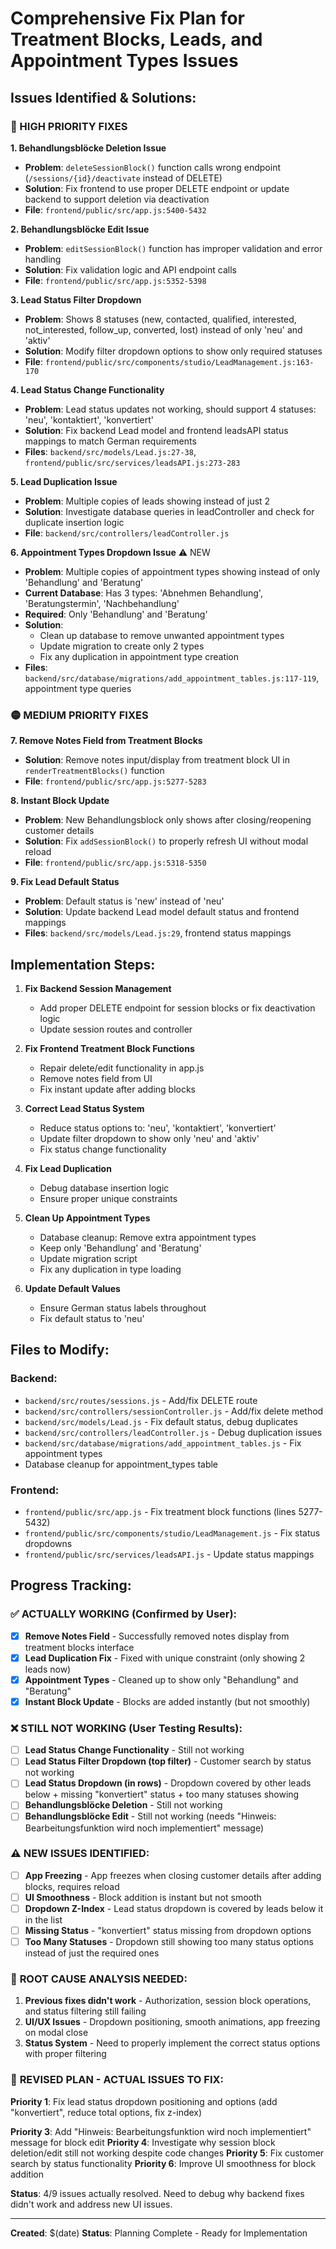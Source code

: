 # Comprehensive Fix Plan for Treatment Blocks, Leads, and Appointment Types Issues

## Issues Identified & Solutions:

### 🔴 HIGH PRIORITY FIXES

**1. Behandlungsblöcke Deletion Issue**
- **Problem**: `deleteSessionBlock()` function calls wrong endpoint (`/sessions/{id}/deactivate` instead of DELETE)
- **Solution**: Fix frontend to use proper DELETE endpoint or update backend to support deletion via deactivation
- **File**: `frontend/public/src/app.js:5400-5432`

**2. Behandlungsblöcke Edit Issue** 
- **Problem**: `editSessionBlock()` function has improper validation and error handling
- **Solution**: Fix validation logic and API endpoint calls
- **File**: `frontend/public/src/app.js:5352-5398`

**3. Lead Status Filter Dropdown**
- **Problem**: Shows 8 statuses (new, contacted, qualified, interested, not_interested, follow_up, converted, lost) instead of only 'neu' and 'aktiv'
- **Solution**: Modify filter dropdown options to show only required statuses
- **File**: `frontend/public/src/components/studio/LeadManagement.js:163-170`

**4. Lead Status Change Functionality**
- **Problem**: Lead status updates not working, should support 4 statuses: 'neu', 'kontaktiert', 'konvertiert'
- **Solution**: Fix backend Lead model and frontend leadsAPI status mappings to match German requirements
- **Files**: `backend/src/models/Lead.js:27-38`, `frontend/public/src/services/leadsAPI.js:273-283`

**5. Lead Duplication Issue**
- **Problem**: Multiple copies of leads showing instead of just 2
- **Solution**: Investigate database queries in leadController and check for duplicate insertion logic
- **File**: `backend/src/controllers/leadController.js`

**6. Appointment Types Dropdown Issue** ⚠️ NEW
- **Problem**: Multiple copies of appointment types showing instead of only 'Behandlung' and 'Beratung'
- **Current Database**: Has 3 types: 'Abnehmen Behandlung', 'Beratungstermin', 'Nachbehandlung'
- **Required**: Only 'Behandlung' and 'Beratung'
- **Solution**: 
  - Clean up database to remove unwanted appointment types
  - Update migration to create only 2 types
  - Fix any duplication in appointment type creation
- **Files**: `backend/src/database/migrations/add_appointment_tables.js:117-119`, appointment type queries

### 🟡 MEDIUM PRIORITY FIXES

**7. Remove Notes Field from Treatment Blocks**
- **Solution**: Remove notes input/display from treatment block UI in `renderTreatmentBlocks()` function
- **File**: `frontend/public/src/app.js:5277-5283`

**8. Instant Block Update**
- **Problem**: New Behandlungsblock only shows after closing/reopening customer details
- **Solution**: Fix `addSessionBlock()` to properly refresh UI without modal reload
- **File**: `frontend/public/src/app.js:5318-5350`

**9. Fix Lead Default Status**
- **Problem**: Default status is 'new' instead of 'neu'
- **Solution**: Update backend Lead model default status and frontend mappings
- **Files**: `backend/src/models/Lead.js:29`, frontend status mappings

## Implementation Steps:

1. **Fix Backend Session Management**
   - Add proper DELETE endpoint for session blocks or fix deactivation logic
   - Update session routes and controller

2. **Fix Frontend Treatment Block Functions** 
   - Repair delete/edit functionality in app.js
   - Remove notes field from UI
   - Fix instant update after adding blocks

3. **Correct Lead Status System**
   - Reduce status options to: 'neu', 'kontaktiert', 'konvertiert' 
   - Update filter dropdown to show only 'neu' and 'aktiv'
   - Fix status change functionality

4. **Fix Lead Duplication**
   - Debug database insertion logic
   - Ensure proper unique constraints

5. **Clean Up Appointment Types**
   - Database cleanup: Remove extra appointment types
   - Keep only 'Behandlung' and 'Beratung' 
   - Update migration script
   - Fix any duplication in type loading

6. **Update Default Values**
   - Ensure German status labels throughout
   - Fix default status to 'neu'

## Files to Modify:

### Backend:
- `backend/src/routes/sessions.js` - Add/fix DELETE route
- `backend/src/controllers/sessionController.js` - Add/fix delete method  
- `backend/src/models/Lead.js` - Fix default status, debug duplicates
- `backend/src/controllers/leadController.js` - Debug duplication issues
- `backend/src/database/migrations/add_appointment_tables.js` - Fix appointment types
- Database cleanup for appointment_types table

### Frontend:
- `frontend/public/src/app.js` - Fix treatment block functions (lines 5277-5432)
- `frontend/public/src/components/studio/LeadManagement.js` - Fix status dropdowns
- `frontend/public/src/services/leadsAPI.js` - Update status mappings

## Progress Tracking:

### ✅ **ACTUALLY WORKING** (Confirmed by User):
- [x] **Remove Notes Field** - Successfully removed notes display from treatment blocks interface
- [x] **Lead Duplication Fix** - Fixed with unique constraint (only showing 2 leads now)
- [x] **Appointment Types** - Cleaned up to show only "Behandlung" and "Beratung"
- [x] **Instant Block Update** - Blocks are added instantly (but not smoothly)

### ❌ **STILL NOT WORKING** (User Testing Results):
- [ ] **Lead Status Change Functionality** - Still not working
- [ ] **Lead Status Filter Dropdown (top filter)** - Customer search by status not working
- [ ] **Lead Status Dropdown (in rows)** - Dropdown covered by other leads below + missing "konvertiert" status + too many statuses showing
- [ ] **Behandlungsblöcke Deletion** - Still not working
- [ ] **Behandlungsblöcke Edit** - Still not working (needs "Hinweis: Bearbeitungsfunktion wird noch implementiert" message)

### ⚠️ **NEW ISSUES IDENTIFIED**:
- [ ] **App Freezing** - App freezes when closing customer details after adding blocks, requires reload
- [ ] **UI Smoothness** - Block addition is instant but not smooth
- [ ] **Dropdown Z-Index** - Lead status dropdown is covered by leads below it in the list
- [ ] **Missing Status** - "konvertiert" status missing from dropdown options
- [ ] **Too Many Statuses** - Dropdown still showing too many status options instead of just the required ones

### 🔧 **ROOT CAUSE ANALYSIS NEEDED**:
1. **Previous fixes didn't work** - Authorization, session block operations, and status filtering still failing
2. **UI/UX Issues** - Dropdown positioning, smooth animations, app freezing on modal close
3. **Status System** - Need to properly implement the correct status options with proper filtering

### 🎯 **REVISED PLAN - ACTUAL ISSUES TO FIX**:
**Priority 1**: Fix lead status dropdown positioning and options (add "konvertiert", reduce total options, fix z-index)

**Priority 3**: Add "Hinweis: Bearbeitungsfunktion wird noch implementiert" message for block edit
**Priority 4**: Investigate why session block deletion/edit still not working despite code changes
**Priority 5**: Fix customer search by status functionality
**Priority 6**: Improve UI smoothness for block addition

**Status**: 4/9 issues actually resolved. Need to debug why backend fixes didn't work and address new UI issues.

---

**Created**: $(date)
**Status**: Planning Complete - Ready for Implementation